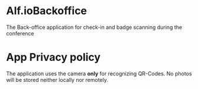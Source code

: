 # Alf.ioBackoffice
The Back-office application for check-in and badge scanning during the conference 

# App Privacy policy
The application uses the camera **only** for recognizing QR-Codes. No photos will be stored neither locally nor remotely.
